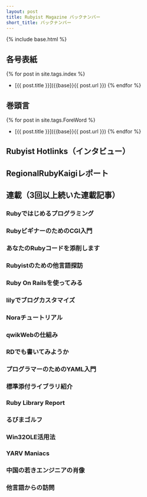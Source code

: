 ```yaml
---
layout: post
title: Rubyist Magazine バックナンバー
short_title: バックナンバー
---
```

{% include base.html %}

## 各号表紙

{% for post in site.tags.index %}
- [{{ post.title }}]({{base}}{{ post.url }})
{% endfor %}

## 巻頭言

{% for post in site.tags.ForeWord %}
- [{{ post.title }}]({{base}}{{ post.url }})
{% endfor %}

## Rubyist Hotlinks（インタビュー）

## RegionalRubyKaigiレポート

## 連載（3回以上続いた連載記事）

### Rubyではじめるプログラミング

### RubyビギナーのためのCGI入門

### あなたのRubyコードを添削します

### Rubyistのための他言語探訪

### Ruby On Railsを使ってみる

### lilyでブログカスタマイズ

### Noraチュートリアル

### qwikWebの仕組み

### RDでも書いてみようか

### プログラマーのためのYAML入門

### 標準添付ライブラリ紹介

### Ruby Library Report

### るびまゴルフ

### Win32OLE活用法

### YARV Maniacs

### 中国の若きエンジニアの肖像

### 他言語からの訪問
